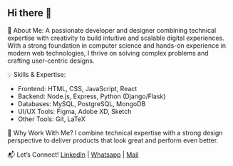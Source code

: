 ## Hi there 👋
🚀 About Me:
A passionate developer and designer combining technical expertise with creativity to build intuitive and scalable digital experiences. With a strong foundation in computer science and hands-on experience in modern web technologies, I thrive on solving complex problems and crafting user-centric designs.

💡 Skills & Expertise:
- Frontend: HTML, CSS, JavaScript, React
- Backend: Node.js, Express, Python (Django/Flask)
- Databases: MySQL, PostgreSQL, MongoDB
- UI/UX Tools: Figma, Adobe XD, Sketch
- Other Tools: Git, LaTeX

🌟 Why Work With Me?
I combine technical expertise with a strong design perspective to deliver products that look great and perform even better.

📬 Let’s Connect!
[LinkedIn](https://linkedin.com/in/akshaya-priya-09087525b) | [Whatsapp](https://wa.me/qr/P5IYFJBFN5MPC1) | [Mail](mailto:akshayajanarthareddy@gmail.com)


